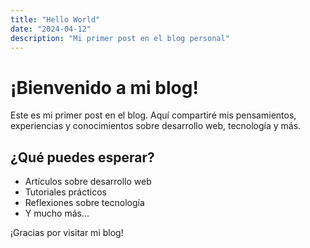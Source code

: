 ```yaml
---
title: "Hello World"
date: "2024-04-12"
description: "Mi primer post en el blog personal"
---
```


# ¡Bienvenido a mi blog!

Este es mi primer post en el blog. Aquí compartiré mis pensamientos, experiencias y conocimientos sobre desarrollo web, tecnología y más.

## ¿Qué puedes esperar?

- Artículos sobre desarrollo web
- Tutoriales prácticos
- Reflexiones sobre tecnología
- Y mucho más...

¡Gracias por visitar mi blog!
